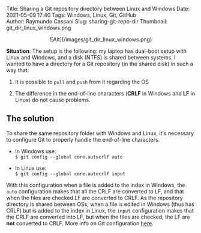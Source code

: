 Title: Sharing a Git repository directory between Linux and Windows
Date: 2021-05-09 17:40
Tags: Windows, Linux, Git, GitHub  
Author: Raymundo Cassani
Slug: sharing-git-repo-dir
Thumbnail: git_dir_linux_windows.png

<center>
![Alt](/images/git_dir_linux_windows.png)  
</center>  

**Situation**: The setup is the following: my laptop has dual-boot setup with Linux and Windows, and a disk (NTFS) is shared between systems. I wanted to have a directory for a Git repository (in the shared disk) in such a way that:

1. It is possible to `pull` and `push` from it regarding the OS

2. The difference in the end-of-line characters (**CRLF** in Windows and **LF** in Linux) do not cause problems.

## The solution
To share the same repository folder with Windows and Linux, it's necessary to configure Git to properly handle the end-of-line characters.

* In Windows use:  
 `$ git config --global core.autocrlf auto`

* In Linux use:  
 `$ git config --global core.autocrlf input`

With this configuration when a file is added to the index in Windows, the `auto` configuration makes that all the CRLF are converted to LF, and that when the files are checked LF are converted to CRLF. As the repository directory is shared between OSs, when a file is edited in Windows (thus has CRLF) but is added to the index in Linux, the `input` configuration makes that the CRLF are converted into LF, but when the files are checked, the LF are **not** converted to CRLF. More info on Git configuration [here](https://git-scm.com/book/en/v2/Customizing-Git-Git-Configuration#_formatting_and_whitespace).
